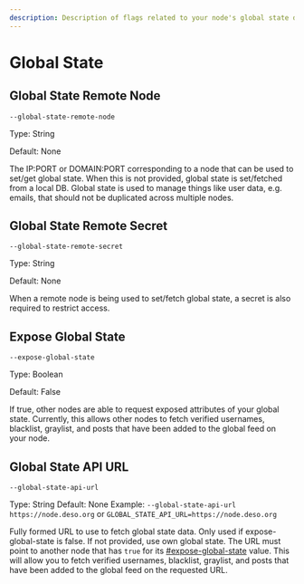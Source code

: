 ```yaml
---
description: Description of flags related to your node's global state database
---
```


# Global State

## Global State Remote Node

`--global-state-remote-node`

Type: String

Default: None

The IP:PORT or DOMAIN:PORT corresponding to a node that can be used to set/get global state. When this is not provided, global state is set/fetched from a local DB. Global state is used to manage things like user data, e.g. emails, that should not be duplicated across multiple nodes.

## Global State Remote Secret

`--global-state-remote-secret`

Type: String

Default: None

When a remote node is being used to set/fetch global state, a secret is also required to restrict access.

## Expose Global State

`--expose-global-state`

Type: Boolean

Default: False

If true, other nodes are able to request exposed attributes of your global state. Currently, this allows other nodes to fetch verified usernames, blacklist, graylist, and posts that have been added to the global feed on your node.

## Global State API URL

`--global-state-api-url`

Type: String Default: None Example: `--global-state-api-url https://node.deso.org` or `GLOBAL_STATE_API_URL=https://node.deso.org`

Fully formed URL to use to fetch global state data. Only used if expose-global-state is false. If not provided, use own global state. The URL must point to another node that has `true` for its [#expose-global-state](global-state.md#expose-global-state "mention") value. This will allow you to fetch verified usernames, blacklist, graylist, and posts that have been added to the global feed on the requested URL.
